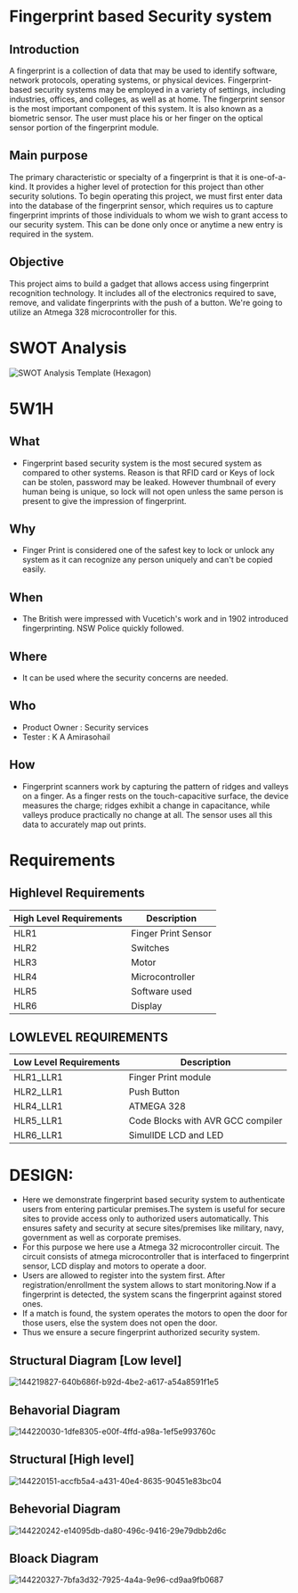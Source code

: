 
# Fingerprint based Security system


## Introduction 
	
  A fingerprint is a collection of data that may be used to identify software, network protocols, operating systems, or physical devices. Fingerprint-based security systems may be employed in a variety of settings, including industries, offices, and colleges, as well as at home. The fingerprint sensor is the most important component of this system. It is also known as a biometric sensor. The user must place his or her finger on the optical sensor portion of the fingerprint module.

## Main purpose
	
  The primary characteristic or specialty of a fingerprint is that it is one-of-a-kind. It provides a higher level of protection for this project than other security solutions. To begin operating this project, we must first enter data into the database of the fingerprint sensor, which requires us to capture fingerprint imprints of those individuals to whom we wish to grant access to our security system. This can be done only once or anytime a new entry is required in the system.

## Objective
	
  This project aims to build a gadget that allows access using fingerprint recognition technology. It includes all of the electronics required to save, remove, and validate fingerprints with the push of a button. We're going to utilize an Atmega 328 microcontroller for this.

# SWOT Analysis

![SWOT Analysis Template (Hexagon)](https://user-images.githubusercontent.com/46382398/154840185-c31ca68f-8784-4499-87dc-52881bfbcd35.png)

# 5W1H

## What
* Fingerprint based security system is the most secured system as compared to other systems. Reason is that RFID card or Keys of lock can be stolen, password may be leaked. However thumbnail of every human being is unique, so lock will not open unless the same person is present to give the impression of fingerprint.

## Why

* Finger Print is considered one of the safest key to lock or unlock any system as it can recognize any person uniquely and can't be copied easily.

## When

* The British were impressed with Vucetich's work and in 1902 introduced fingerprinting. NSW Police quickly followed.

## Where

* It can be used where the security concerns are needed.

## Who

* Product Owner : Security services 
* Tester : K A Amirasohail

## How

* Fingerprint scanners work by capturing the pattern of ridges and valleys on a finger. As a finger rests on the touch-capacitive surface, the device measures the charge; ridges exhibit a change in capacitance, while valleys produce practically no change at all. The sensor uses all this data to accurately map out prints.


# Requirements

## Highlevel Requirements


| High Level Requirements|Description|
|-------------------------|----------|
|HLR1|	Finger Print Sensor|
|HLR2|	Switches|
|HLR3|	Motor|
|HLR4|	Microcontroller|
|HLR5|	Software used|
|HLR6|	Display|

## LOWLEVEL REQUIREMENTS

|Low Level Requirements	| Description |
|-----------------------|-------------|
| HLR1_LLR1 | Finger Print module|
|HLR2_LLR1|	Push Button |
|HLR4_LLR1|	ATMEGA 328|
|HLR5_LLR1|	Code Blocks with AVR GCC compiler|
|HLR6_LLR1|	SimulIDE LCD and LED|



# DESIGN:

* Here we demonstrate fingerprint based security system to authenticate users from entering particular premises.The system is useful for secure sites to provide access only to authorized users automatically. This ensures safety and security at secure sites/premises like military, navy, government as well as corporate premises.
* For this purpose we here use a Atmega 32 microcontroller circuit. The circuit consists of atmega microcontroller that is interfaced to fingerprint sensor, LCD display and motors to operate a door.
* Users are allowed to register into the system first. After registration/enrollment the system allows to start monitoring.Now if a fingerprint is detected, the system scans the fingerprint against stored ones.
* If a match is found, the system operates the motors to open the door for those users, else the system does not open the door.
* Thus we ensure a secure fingerprint authorized security system.

## Structural Diagram [Low level]
![144219827-640b686f-b92d-4be2-a617-a54a8591f1e5](https://user-images.githubusercontent.com/46382398/154841237-d0754298-a0d1-48ee-9836-d0b52dda0758.png)

## Behavorial Diagram

![144220030-1dfe8305-e00f-4ffd-a98a-1ef5e993760c](https://user-images.githubusercontent.com/46382398/154841260-c614a596-145f-464a-9034-f2d9f890e9f1.png)

## Structural [High level]
![144220151-accfb5a4-a431-40e4-8635-90451e83bc04](https://user-images.githubusercontent.com/46382398/154841292-7c109658-bdd5-4abb-8ab8-a1d097aa014f.jpg)

## Behevorial Diagram
![144220242-e14095db-da80-496c-9416-29e79dbb2d6c](https://user-images.githubusercontent.com/46382398/154841306-820a72d8-ad93-4b5e-86b9-9010369a09c9.png)

## Bloack Diagram

![144220327-7bfa3d32-7925-4a4a-9e96-cd9aa9fb0687](https://user-images.githubusercontent.com/46382398/154841329-900ddcee-0bfc-49c9-81ab-00d69a504ec0.png)
